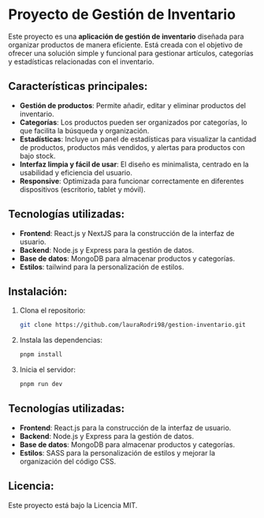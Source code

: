 # Proyecto de Gestión de Inventario

Este proyecto es una **aplicación de gestión de inventario** diseñada para organizar productos de manera eficiente. Está creada con el objetivo de ofrecer una solución simple y funcional para gestionar artículos, categorías y estadísticas relacionadas con el inventario.

## Características principales:
- **Gestión de productos**: Permite añadir, editar y eliminar productos del inventario.
- **Categorías**: Los productos pueden ser organizados por categorías, lo que facilita la búsqueda y organización.
- **Estadísticas**: Incluye un panel de estadísticas para visualizar la cantidad de productos, productos más vendidos, y alertas para productos con bajo stock.
- **Interfaz limpia y fácil de usar**: El diseño es minimalista, centrado en la usabilidad y eficiencia del usuario.
- **Responsive**: Optimizada para funcionar correctamente en diferentes dispositivos (escritorio, tablet y móvil).

## Tecnologías utilizadas:
- **Frontend**: React.js y NextJS para la construcción de la interfaz de usuario.
- **Backend**: Node.js y Express para la gestión de datos.
- **Base de datos**: MongoDB para almacenar productos y categorías.
- **Estilos**: tailwind para la personalización de estilos.

## Instalación:
1. Clona el repositorio:
   ```bash
   git clone https://github.com/lauraRodri98/gestion-inventario.git
   
2. Instala las dependencias:
   ```bash
   pnpm install

3. Inicia el servidor:
   ```bash
   pnpm run dev

## Tecnologías utilizadas:
- **Frontend**: React.js para la construcción de la interfaz de usuario.
- **Backend**: Node.js y Express para la gestión de datos.
- **Base de datos**: MongoDB para almacenar productos y categorías.
- **Estilos**: SASS para la personalización de estilos y mejorar la organización del código CSS.

##  Licencia:
Este proyecto está bajo la Licencia MIT.
